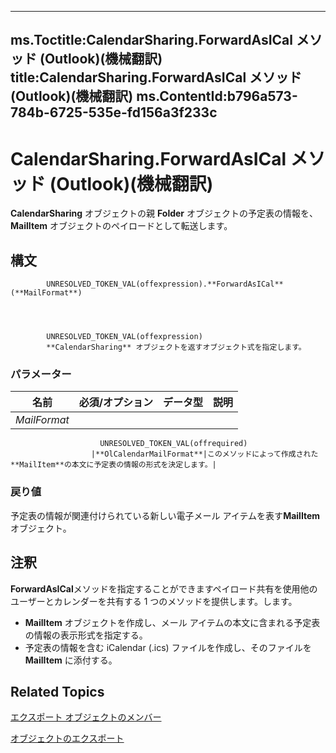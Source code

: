 

---
ms.Toctitle:CalendarSharing.ForwardAsICal メソッド (Outlook)(機械翻訳)
title:CalendarSharing.ForwardAsICal メソッド (Outlook)(機械翻訳)
ms.ContentId:b796a573-784b-6725-535e-fd156a3f233c
---
# CalendarSharing.ForwardAsICal メソッド (Outlook)(機械翻訳)




**CalendarSharing** オブジェクトの親 **Folder** オブジェクトの予定表の情報を、**MailItem** オブジェクトのペイロードとして転送します。

## 構文

            UNRESOLVED_TOKEN_VAL(offexpression).**ForwardAsICal**(**MailFormat**)




            UNRESOLVED_TOKEN_VAL(offexpression)
            **CalendarSharing** オブジェクトを返すオブジェクト式を指定します。

### パラメーター

|**名前**|**必須/オプション**|**データ型**|**説明**|
|---|---|---|---|
|*MailFormat*|
                        UNRESOLVED_TOKEN_VAL(offrequired)
                      |**OlCalendarMailFormat**|このメソッドによって作成された**MailItem**の本文に予定表の情報の形式を決定します。|



### 戻り値
予定表の情報が関連付けられている新しい電子メール アイテムを表す**MailItem**オブジェクト。





## 注釈
**ForwardAsICal**メソッドを指定することができますペイロード共有を使用他のユーザーとカレンダーを共有する 1 つのメソッドを提供します。します。

- **MailItem** オブジェクトを作成し、メール アイテムの本文に含まれる予定表の情報の表示形式を指定する。
- 予定表の情報を含む iCalendar (.ics) ファイルを作成し、そのファイルを **MailItem** に添付する。




## Related Topics

[エクスポート オブジェクトのメンバー](1b2b6233-9816-e3f2-5924-694ce30cc8ef.md)

[オブジェクトのエクスポート](37a8a15e-51c2-b1a0-7db6-cf2a1f4e8405.md)




